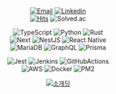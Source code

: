 <div align="center">

[![Email](https://img.shields.io/badge/gwansikk@icloud.com-3693F3?style=flat&logo=icloud&logoColor=white)](mailto:Seorit@icloud.com)
[![Linkedin](https://img.shields.io/badge/GwanSik%20Kim-0A66C2?style=flat&logo=Linkedin&logoColor=white)](https://www.linkedin.com/in/gwansikk/)  
[![Hits](https://hits.seeyoufarm.com/api/count/incr/badge.svg?url=https%3A%2F%2Fgithub.com%2Fgwansikk&count_bg=%2379C83D&title_bg=%23555555&icon=github.svg&icon_color=%23E7E7E7&title=hits&edge_flat=false)](https://hits.seeyoufarm.com)
![Solved.ac](http://mazassumnida.wtf/api/mini/generate_badge?boj=seorit)

![TypeScript](https://img.shields.io/badge/TypeScript-3178C6?style=flat&logo=TypeScript&logoColor=white)
![Python](https://img.shields.io/badge/Python-3776AB?&logo=Python&logoColor=white)
![Rust](https://img.shields.io/badge/Rust-000000?style=flat&logo=Rust&logoColor=white)  
![Next](https://img.shields.io/badge/Next.js-000000?style=flat&logo=Next.js)
![NestJS](https://img.shields.io/badge/NestJS-E0234E?style=flat&logo=NestJS)
![React Native](https://img.shields.io/badge/React%20Native-61DAFB?style=flat&logo=React&logoColor=white)  
![MariaDB](https://img.shields.io/badge/MariaDB-003545?style=flat&logo=mariadb&logoColor=white)
![GraphQL](https://img.shields.io/badge/GraphQL-E10098?style=flat&logo=GraphQL)
![Prisma](https://img.shields.io/badge/Prisma-2D3748?style=flat&logo=Prisma)  
<!-- ![GitLab](https://img.shields.io/badge/GitLab-FC6D26?style=flat&logo=GitLab) -->
![Jest](https://img.shields.io/badge/Jest-C21325?style=flat&logo=Jest)
![Jenkins](https://img.shields.io/badge/Jenkins-D24939?style=flat&logo=Jenkins&logoColor=white)
![GitHubActions](https://img.shields.io/badge/GitHub%20Actions-2088FF?style=flat&logo=GitHubActions&logoColor=white)  
![AWS](https://img.shields.io/badge/Amazon%20Web%20Services-232F3E?style=flat&logo=AmazonAWS)
![Docker](https://img.shields.io/badge/Docker-2496ED?style=flat&logo=Docker&logoColor=white)
![PM2](https://img.shields.io/badge/PM2-2B037A?style=flat&logo=PM2)

[![소개딩](https://img.shields.io/badge/소개딩%20해커톤%20시즌4-최우수-9cf)](https://github.com/Hackerthon-FakeDeveloper)
  
</div>
